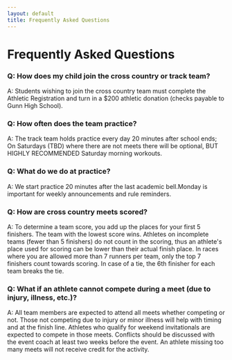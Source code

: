 ```yaml
---
layout: default
title: Frequently Asked Questions
---
```

# Frequently Asked Questions
### Q: How does my child join the cross country or track team?
A: Students wishing to join the cross country team must complete the Athletic Registration and turn in a $200 athletic donation (checks payable to Gunn High School).

### Q: How often does the team practice?
A: The track team holds practice every day 20 minutes after school ends; On Saturdays (TBD) where there are not meets there will be optional, BUT HIGHLY RECOMMENDED Saturday morning workouts.

### Q: What do we do at practice?
A: We start practice 20 minutes after the last academic bell.Monday is important for weekly announcements and rule reminders.

### Q: How are cross country meets scored?
A: To determine a team score, you add up the places for your first 5 finishers. The team with the lowest score wins. Athletes on incomplete teams (fewer than 5 finishers) do not count in the scoring, thus an athlete's place used for scoring can be lower than their actual finish place. In races where you are allowed more than 7 runners per team, only the top 7 finishers count towards scoring. In case of a tie, the 6th finisher for each team breaks the tie.

### Q: What if an athlete cannot compete during a meet (due to injury, illness, etc.)?
A: All team members are expected to attend all meets whether competing or not. Those not competing due to injury or minor illness will help with timing and at the finish line.  Athletes who qualify for weekend invitationals are expected to compete in those meets. Conflicts should be discussed with the event coach at least two weeks before the event. An athlete missing too many meets will not receive credit for the activity.
